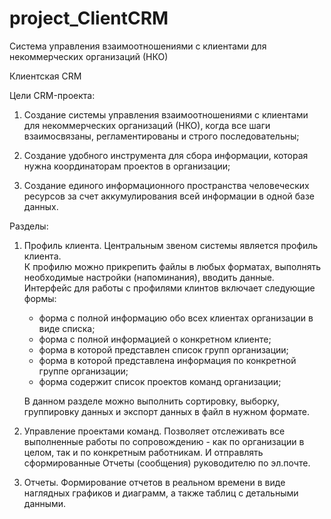 # project_ClientCRM
Система управления взаимоотношениями с клиентами для некоммерческих организаций (НКО)

Клиентская CRM

Цели CRM-проекта:
  1. Создание системы управления взаимоотношениями с клиентами для некоммерческих организаций (НКО), 
     когда все шаги взаимосвязаны, регламентированы и строго последовательны;
     
  2. Создание удобного инструмента для сбора информации, которая нужна координаторам 
     проектов в организации;

  3. Создание единого информационного пространства человеческих ресурсов 
     за счет аккумулирования всей информации в одной базе данных.

Разделы:
  1. Профиль клиента. Центральным звеном системы является профиль клиента.  
     К профилю можно прикрепить файлы в любых форматах, выполнять необходимые настройки (напоминания), вводить данные.  
     Интерфейс для работы с профилями клинтов включает следующие формы: 
       - форма с полной информацию обо всех клиентах организации в виде списка;
       - форма с полной информацией о конкретном клиенте;
       - форма в которой представлен список групп организации;
       - форма в которой представлена информация по конкретной группе организации;
       - форма содержит список проектов команд организации;
       
       
     В данном разделе можно выполнить сортировку, выборку, группировку данных и экспорт данных в файл в нужном формате.

  2. Управление проектами команд. Позволяет отслеживать все выполненные работы по сопровождению - как по организации в целом, так и по конкретным работникам.
     И отправлять сформированные Отчеты (сообщения) руководителю по эл.почте.
     
  3. Отчеты. Формирование отчетов в реальном времени в виде наглядных графиков и диаграмм, а также таблиц с детальными данными.
  
  
